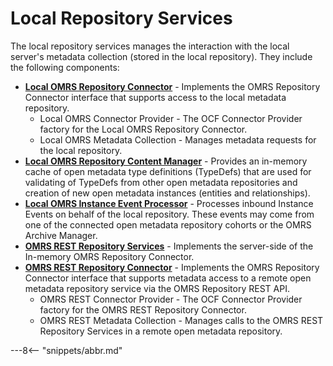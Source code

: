 <!-- SPDX-License-Identifier: CC-BY-4.0 -->
<!-- Copyright Contributors to the ODPi Egeria project. -->

# Local Repository Services

The local repository services manages the interaction with the local server's
metadata collection (stored in the local repository).  They include the following
components:

* **[Local OMRS Repository Connector](../component-descriptions/local-repository-connector.md)** - Implements the OMRS Repository Connector interface that supports access to the local metadata repository.
  * Local OMRS Connector Provider - The OCF Connector Provider factory for the Local OMRS Repository Connector.
  * Local OMRS Metadata Collection - Manages metadata requests for the local repository.
* **[Local OMRS Repository Content Manager](../component-descriptions/typedef-manager.md)** - Provides an in-memory cache of open metadata type definitions
(TypeDefs) that are used for validating of TypeDefs from other open metadata repositories and creation of new open metadata instances (entities and relationships).
* **[Local OMRS Instance Event Processor](../component-descriptions/local-repository-instance-event-processor.md)** - Processes inbound Instance Events on behalf of the local repository.
These events may come from one of the connected open metadata repository cohorts or the OMRS Archive Manager.
* **[OMRS REST Repository Services](../component-descriptions/omrs-rest-services.md)** - Implements the server-side of the In-memory OMRS Repository Connector.
* **[OMRS REST Repository Connector](../component-descriptions/rest-repository-connector.md)** - Implements the OMRS Repository Connector
interface that supports metadata access to a remote open metadata repository service via the OMRS Repository REST API.
  * OMRS REST Connector Provider - The OCF Connector Provider factory for the OMRS REST Repository Connector.
  * OMRS REST Metadata Collection - Manages calls to the OMRS REST Repository Services in a remote open metadata repository.


---8<-- "snippets/abbr.md"